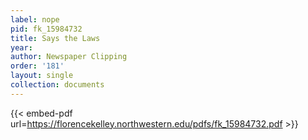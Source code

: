 ```yaml
---
label: nope
pid: fk_15984732
title: Says the Laws
year:
author: Newspaper Clipping
order: '181'
layout: single
collection: documents
---
```



{{< embed-pdf url=https://florencekelley.northwestern.edu/pdfs/fk_15984732.pdf >}}